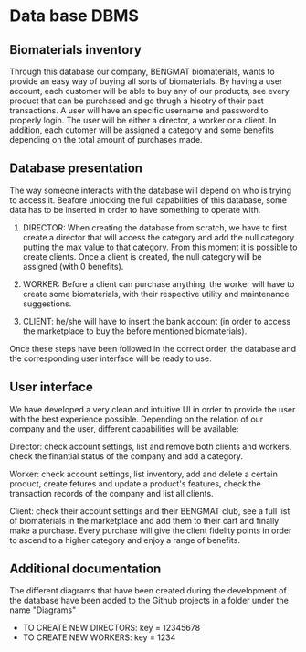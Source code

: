 # Data base DBMS 
## Biomaterials inventory

Through this database our company, BENGMAT biomaterials, wants to provide an easy way of buying all sorts of biomaterials.
By having a user account, each customer will be able to buy any of our products, see every product that can be purchased and 
go thrugh a hisotry of their past transactions. A user will have an specific username and password to properly login. The user 
will be either a director, a worker or a client. In addition, each cutomer will be assigned a category and some benefits 
depending on the total amount of purchases made.

## Database presentation

The way someone interacts with the database will depend on who is trying to access it. Beafore unlocking the full
capabilities of this database, some data has to be inserted in order to have something to operate with.

1. DIRECTOR: When creating the database from scratch, we have to first create a director that will access the category and add 
the null category putting the max value to that category. From this moment it is possible to create clients. Once a client 
is created, the null category will be assigned (with 0 benefits). 

2. WORKER: Before a client can purchase anything, the worker will have to create some biomaterials, with their respective
utility and maintenance suggestions.

3. CLIENT: he/she will have to insert the bank account (in order to access the marketplace to buy the before mentioned 
biomaterials).

Once these steps have been followed in the correct order, the database and the corresponding user interface will be ready to use.


## User interface

We have developed a very clean and intuitive UI in order to provide the user with the best experience possible. Depending on the
relation of our company and the user, different capabilities will be available:

Director: check account settings, list and remove both clients and workers, check the finantial status of the company and
add a category.

Worker: check account settings, list inventory, add and delete a certain product, create fetures and update a product's 
features, check the transaction records of the company and list all clients. 

Client: check their account settings and their BENGMAT club, see a full list of biomaterials in the marketplace and add 
them to their cart and finally make a purchase. Every purchase will give the client fidelity points in order to ascend to a 
higher category and enjoy a range of benefits.


## Additional documentation

The different diagrams that have been created during the development of the database have been added to the Github projects 
in a folder under the name "Diagrams"

- TO CREATE NEW DIRECTORS: key = 12345678
- TO CREATE NEW WORKERS: key = 1234	
	







